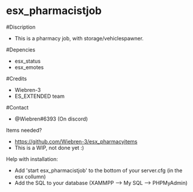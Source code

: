 # esx_pharmacistjob

#Discription
- This is a pharmacy job, with storage/vehiclespawner.

#Depencies
- esx_status
- esx_emotes

#Credits
- Wiebren-3
- ES_EXTENDED team

#Contact
- @Wiebren#6393 (On discord)

Items needed?
- https://github.com/Wiebren-3/esx_pharmacyitems
- This is a WIP, not done yet :)



Help with installation:
- Add 'start esx_pharmacistjob' to the bottom of your server.cfg (in the esx collumn)
- Add the SQL to your database (XAMMPP --> My SQL --> PHPMyAdmin)
